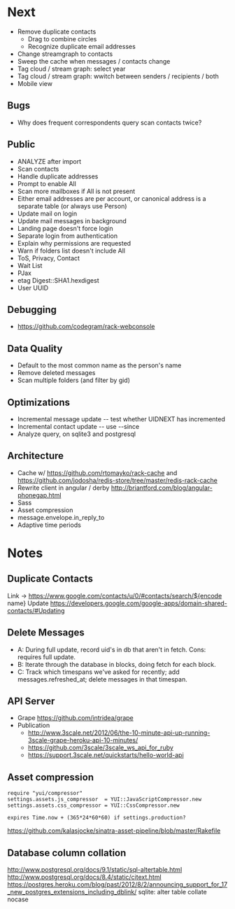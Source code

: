 # Next
* Remove duplicate contacts
  * Drag to combine circles
  * Recognize duplicate email addresses
* Change streamgraph to contacts
* Sweep the cache when messages / contacts change
* Tag cloud / stream graph: select year
* Tag cloud / stream graph: wwitch between senders / recipients / both
* Mobile view

## Bugs
* Why does frequent correspondents query scan contacts twice?

## Public
* ANALYZE after import
* Scan contacts
* Handle duplicate addresses
* Prompt to enable All
* Scan more mailboxes if All is not present
* Either email addresses are per account, or canonical address is a separate table (or always use Person)
* Update mail on login
* Update mail messages in background
* Landing page doesn't force login
* Separate login from authentication
* Explain why permissions are requested
* Warn if folders list doesn't include All
* ToS, Privacy, Contact
* Wait List
* PJax
* etag Digest::SHA1.hexdigest
* User UUID

## Debugging
* https://github.com/codegram/rack-webconsole

## Data Quality
* Default to the most common name as the person's name
* Remove deleted messages
* Scan multiple folders (and filter by gid)

## Optimizations
* Incremental message update -- test whether UIDNEXT has incremented
* Incremental contact update -- use --since
* Analyze query, on sqlite3 and postgresql

## Architecture
* Cache w/ https://github.com/rtomayko/rack-cache and https://github.com/jodosha/redis-store/tree/master/redis-rack-cache
* Rewrite client in angular / derby
  http://briantford.com/blog/angular-phonegap.html
* Sass
* Asset compression
* message.envelope.in_reply_to
* Adaptive time periods

# Notes

## Duplicate Contacts
Link -> https://www.google.com/contacts/u/0/#contacts/search/${encode name}
Update https://developers.google.com/google-apps/domain-shared-contacts/#Updating

## Delete Messages
* A: During full update, record uid's in db that aren't in fetch. Cons: requires full update.
* B: Iterate through the database in blocks, doing fetch for each block.
* C: Track which timespans we've asked for recently; add messages.refreshed_at; delete messages in that timespan.

## API Server
* Grape https://github.com/intridea/grape
* Publication
  * http://www.3scale.net/2012/06/the-10-minute-api-up-running-3scale-grape-heroku-api-10-minutes/
  * https://github.com/3scale/3scale_ws_api_for_ruby
  * https://support.3scale.net/quickstarts/hello-world-api

## Asset compression

    require "yui/compressor"
    settings.assets.js_compressor  = YUI::JavaScriptCompressor.new
    settings.assets.css_compressor = YUI::CssCompressor.new

    expires Time.now + (365*24*60*60) if settings.production?

https://github.com/kalasjocke/sinatra-asset-pipeline/blob/master/Rakefile

## Database column collation
http://www.postgresql.org/docs/9.1/static/sql-altertable.html
http://www.postgresql.org/docs/8.4/static/citext.html
https://postgres.heroku.com/blog/past/2012/8/2/announcing_support_for_17_new_postgres_extensions_including_dblink/
sqlite: alter table collate nocase
